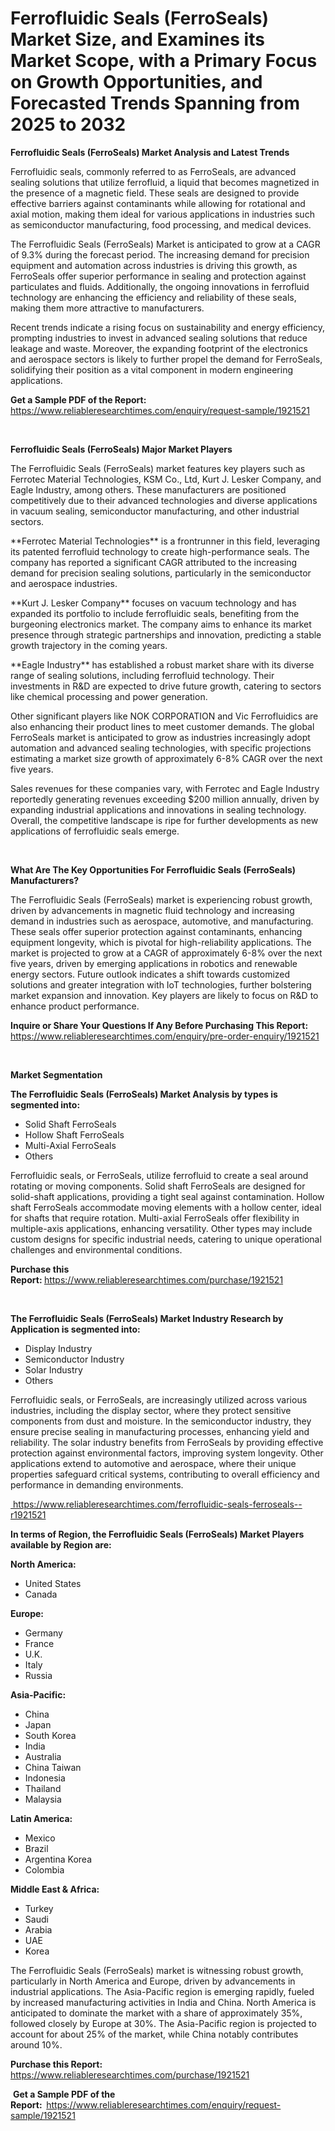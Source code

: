 <p><h1>Ferrofluidic Seals (FerroSeals) Market Size, and Examines its Market Scope, with a Primary Focus on Growth Opportunities, and Forecasted Trends Spanning from 2025 to 2032</h1></p><p><strong>Ferrofluidic Seals (FerroSeals) Market Analysis and Latest Trends</strong></p>
<p><p>Ferrofluidic seals, commonly referred to as FerroSeals, are advanced sealing solutions that utilize ferrofluid, a liquid that becomes magnetized in the presence of a magnetic field. These seals are designed to provide effective barriers against contaminants while allowing for rotational and axial motion, making them ideal for various applications in industries such as semiconductor manufacturing, food processing, and medical devices.</p><p>The Ferrofluidic Seals (FerroSeals) Market is anticipated to grow at a CAGR of 9.3% during the forecast period. The increasing demand for precision equipment and automation across industries is driving this growth, as FerroSeals offer superior performance in sealing and protection against particulates and fluids. Additionally, the ongoing innovations in ferrofluid technology are enhancing the efficiency and reliability of these seals, making them more attractive to manufacturers.</p><p>Recent trends indicate a rising focus on sustainability and energy efficiency, prompting industries to invest in advanced sealing solutions that reduce leakage and waste. Moreover, the expanding footprint of the electronics and aerospace sectors is likely to further propel the demand for FerroSeals, solidifying their position as a vital component in modern engineering applications.</p></p>
<p><strong>Get a Sample PDF of the Report:&nbsp;</strong> <a href="https://www.reliableresearchtimes.com/enquiry/request-sample/1921521?utm_campaign=3028&utm_medium=2&utm_source=Github&utm_content=ia&utm_term=12042025&utm_id=ferrofluidic-seals-ferroseals">https://www.reliableresearchtimes.com/enquiry/request-sample/1921521</a></p>
<p>&nbsp;</p>
<p><strong>Ferrofluidic Seals (FerroSeals) Major Market Players</strong></p>
<p><p>The Ferrofluidic Seals (FerroSeals) market features key players such as Ferrotec Material Technologies, KSM Co., Ltd, Kurt J. Lesker Company, and Eagle Industry, among others. These manufacturers are positioned competitively due to their advanced technologies and diverse applications in vacuum sealing, semiconductor manufacturing, and other industrial sectors.</p><p>**Ferrotec Material Technologies** is a frontrunner in this field, leveraging its patented ferrofluid technology to create high-performance seals. The company has reported a significant CAGR attributed to the increasing demand for precision sealing solutions, particularly in the semiconductor and aerospace industries.</p><p>**Kurt J. Lesker Company** focuses on vacuum technology and has expanded its portfolio to include ferrofluidic seals, benefiting from the burgeoning electronics market. The company aims to enhance its market presence through strategic partnerships and innovation, predicting a stable growth trajectory in the coming years.</p><p>**Eagle Industry** has established a robust market share with its diverse range of sealing solutions, including ferrofluid technology. Their investments in R&D are expected to drive future growth, catering to sectors like chemical processing and power generation.</p><p>Other significant players like NOK CORPORATION and Vic Ferrofluidics are also enhancing their product lines to meet customer demands. The global FerroSeals market is anticipated to grow as industries increasingly adopt automation and advanced sealing technologies, with specific projections estimating a market size growth of approximately 6-8% CAGR over the next five years.</p><p>Sales revenues for these companies vary, with Ferrotec and Eagle Industry reportedly generating revenues exceeding $200 million annually, driven by expanding industrial applications and innovations in sealing technology. Overall, the competitive landscape is ripe for further developments as new applications of ferrofluidic seals emerge.</p></p>
<p>&nbsp;</p>
<p><strong>What Are The Key Opportunities For Ferrofluidic Seals (FerroSeals) Manufacturers?</strong></p>
<p><p>The Ferrofluidic Seals (FerroSeals) market is experiencing robust growth, driven by advancements in magnetic fluid technology and increasing demand in industries such as aerospace, automotive, and manufacturing. These seals offer superior protection against contaminants, enhancing equipment longevity, which is pivotal for high-reliability applications. The market is projected to grow at a CAGR of approximately 6-8% over the next five years, driven by emerging applications in robotics and renewable energy sectors. Future outlook indicates a shift towards customized solutions and greater integration with IoT technologies, further bolstering market expansion and innovation. Key players are likely to focus on R&D to enhance product performance.</p></p>
<p><strong>Inquire or Share Your Questions If Any Before Purchasing This Report:</strong> <a href="https://www.reliableresearchtimes.com/enquiry/pre-order-enquiry/1921521?utm_campaign=3028&utm_medium=2&utm_source=Github&utm_content=ia&utm_term=12042025&utm_id=ferrofluidic-seals-ferroseals">https://www.reliableresearchtimes.com/enquiry/pre-order-enquiry/1921521</a></p>
<p>&nbsp;</p>
<p><strong>Market Segmentation</strong></p>
<p><strong>The Ferrofluidic Seals (FerroSeals) Market Analysis by types is segmented into:</strong></p>
<p><ul><li>Solid Shaft FerroSeals</li><li>Hollow Shaft FerroSeals</li><li>Multi-Axial FerroSeals</li><li>Others</li></ul></p>
<p><p>Ferrofluidic seals, or FerroSeals, utilize ferrofluid to create a seal around rotating or moving components. Solid shaft FerroSeals are designed for solid-shaft applications, providing a tight seal against contamination. Hollow shaft FerroSeals accommodate moving elements with a hollow center, ideal for shafts that require rotation. Multi-axial FerroSeals offer flexibility in multiple-axis applications, enhancing versatility. Other types may include custom designs for specific industrial needs, catering to unique operational challenges and environmental conditions.</p></p>
<p><strong>Purchase this Report:&nbsp;</strong><a href="https://www.reliableresearchtimes.com/purchase/1921521?utm_campaign=3028&utm_medium=2&utm_source=Github&utm_content=ia&utm_term=12042025&utm_id=ferrofluidic-seals-ferroseals">https://www.reliableresearchtimes.com/purchase/1921521</a></p>
<p>&nbsp;</p>
<p><strong>The Ferrofluidic Seals (FerroSeals) Market Industry Research by Application is segmented into:</strong></p>
<p><ul><li>Display Industry</li><li>Semiconductor Industry</li><li>Solar Industry</li><li>Others</li></ul></p>
<p><p>Ferrofluidic seals, or FerroSeals, are increasingly utilized across various industries, including the display sector, where they protect sensitive components from dust and moisture. In the semiconductor industry, they ensure precise sealing in manufacturing processes, enhancing yield and reliability. The solar industry benefits from FerroSeals by providing effective protection against environmental factors, improving system longevity. Other applications extend to automotive and aerospace, where their unique properties safeguard critical systems, contributing to overall efficiency and performance in demanding environments.</p></p>
<p><a href="https://www.reliableresearchtimes.com/ferrofluidic-seals-ferroseals--r1921521?utm_campaign=3028&utm_medium=2&utm_source=Github&utm_content=ia&utm_term=12042025&utm_id=ferrofluidic-seals-ferroseals">&nbsp;https://www.reliableresearchtimes.com/ferrofluidic-seals-ferroseals--r1921521</a></p>
<p><strong>In terms of Region, the Ferrofluidic Seals (FerroSeals) Market Players available by Region are:</strong></p>
<p>
    <p> <strong> North America: </strong>
        <ul>
            <li>United States</li>
            <li>Canada</li>
        </ul>
        </p> 
    <p> <strong> Europe: </strong>
        <ul>
            <li>Germany</li>
            <li>France</li>
            <li>U.K.</li>
            <li>Italy</li>
            <li>Russia</li>
        </ul>
        </p> 
    <p> <strong> Asia-Pacific: </strong>
        <ul>
            <li>China</li>
            <li>Japan</li>
            <li>South Korea</li>
            <li>India</li>
            <li>Australia</li>
            <li>China Taiwan</li>
            <li>Indonesia</li>
            <li>Thailand</li>
            <li>Malaysia</li>
        </ul>
        </p> 
    <p> <strong> Latin America: </strong>
        <ul>
            <li>Mexico</li>
            <li>Brazil</li>
            <li>Argentina Korea</li>
            <li>Colombia</li>
        </ul>
        </p> 
    <p> <strong> Middle East & Africa: </strong>
        <ul>
            <li>Turkey</li>
            <li>Saudi</li>
            <li>Arabia</li>
            <li>UAE</li>
            <li>Korea</li>
        </ul>
    </p>
    </p>
<p><p>The Ferrofluidic Seals (FerroSeals) market is witnessing robust growth, particularly in North America and Europe, driven by advancements in industrial applications. The Asia-Pacific region is emerging rapidly, fueled by increased manufacturing activities in India and China. North America is anticipated to dominate the market with a share of approximately 35%, followed closely by Europe at 30%. The Asia-Pacific region is projected to account for about 25% of the market, while China notably contributes around 10%.</p></p>
<p><strong>Purchase this Report: </strong><a href="https://www.reliableresearchtimes.com/purchase/1921521?utm_campaign=3028&utm_medium=2&utm_source=Github&utm_content=ia&utm_term=12042025&utm_id=ferrofluidic-seals-ferroseals">https://www.reliableresearchtimes.com/purchase/1921521</a></p>
<p>&nbsp;<strong>Get a Sample PDF of the Report:&nbsp;&nbsp;</strong><a href="https://www.reliableresearchtimes.com/enquiry/request-sample/1921521?utm_campaign=3028&utm_medium=2&utm_source=Github&utm_content=ia&utm_term=12042025&utm_id=ferrofluidic-seals-ferroseals">https://www.reliableresearchtimes.com/enquiry/request-sample/1921521</a></p>
<p><strong></strong></p>
<p><p></p><p></p><p></p></p>